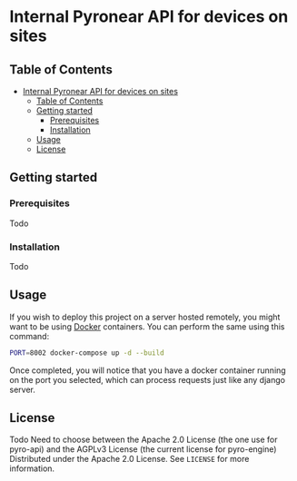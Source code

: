 # Internal Pyronear API for devices on sites

## Table of Contents
- [Internal Pyronear API for devices on sites](#internal-pyronear-api-for-devices-on-sites)
  - [Table of Contents](#table-of-contents)
  - [Getting started](#getting-started)
    - [Prerequisites](#prerequisites)
    - [Installation](#installation)
  - [Usage](#usage)
  - [License](#license)

## Getting started

### Prerequisites

Todo

### Installation
Todo

## Usage

If you wish to deploy this project on a server hosted remotely, you might want to be using [Docker](https://www.docker.com/) containers. You can perform the same using this command:

```bash
PORT=8002 docker-compose up -d --build
```

Once completed, you will notice that you have a docker container running on the port you selected, which can process requests just like any django server.


## License

Todo Need to choose between the Apache 2.0 License (the one use for pyro-api) and the AGPLv3 License (the current license for pyro-engine)
Distributed under the Apache 2.0 License. See `LICENSE` for more information.
